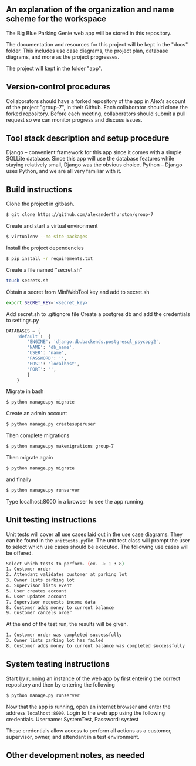 

## An explanation of the organization and name scheme for the workspace

The Big Blue Parking Genie web app will be stored in this repository. 

The documentation and resources for this project will be kept in the "docs" folder. This includes use case diagrams, the project plan, database diagrams, and more as the project progresses. 

The project will kept in the folder "app". 

## Version-control procedures
Collaborators should have a forked repository of the app in Alex’s account of the project "group-7", in their Github. Each collaborator should clone the forked repository. Before each meeting, collaborators should submit a pull request so we can monitor progress and discuss issues. 

## Tool stack description and setup procedure
  Django – convenient framework for this app since it comes with a simple SQLLite database. Since this app will use the database              features while staying relatively small, Django was the obvious choice.
  Python – Django uses Python, and we are all very familiar with it. 

## Build instructions
Clone the project in gitbash.
```bash
$ git clone https://github.com/alexanderthurston/group-7
```

Create and start a virtual environment
```bash
$ virtualenv --no-site-packages
```

Install the project dependencies
```bash
$ pip install -r requirements.txt
```

Create a file named "secret.sh"
```bash
touch secrets.sh
```

Obtain a secret from MiniWebTool key and add to secret.sh
```bash
export SECRET_KEY='<secret_key>'
```

Add secret.sh to .gitignore file
Create a postgres db and add the credentials to settings.py

```python
DATABASES = {
    'default':  {
        'ENGINE': 'django.db.backends.postgresql_psycopg2',
        'NAME': 'db_name',
        'USER': 'name',
        'PASSWORD': '',
        'HOST': 'localhost',
        'PORT': '', 
        }
    }
```

Migrate in bash
```bash
$ python manage.py migrate
```

Create an admin account
```bash
$ python manage.py createsuperuser
```

Then complete migrations
```bash
$ python manage.py makemigrations group-7
```

Then migrate again
```bash
$ python manage.py migrate
```

and finally
```bash
$ python manage.py runserver
```

Type localhost:8000 in a browser to see the app running.


## Unit testing instructions
Unit tests will cover all use cases laid out in the use case diagrams. They can be found in the ```unittests.py```file. The unit test class will prompt the user to select which use cases should be executed. The following use cases will be offered.  
```bash
Select which tests to perform. (ex. -> 1 3 8)
1. Customer order
2. Attendant validates customer at parking lot
3. Owner lists parking lot
4. Supervisor lists event
5. User creates account
6. User updates account
7. Supervisor requests income data
8. Customer adds money to current balance
9. Customer cancels order
```
At the end of the test run, the results will be given. 
```bash
1. Customer order was completed successfully
3. Owner lists parking lot has failed
8. Customer adds money to current balance was completed successfully
```
## System testing instructions

Start by running an instance of the web app by first entering the correct repository and then by entering the following
```bash
$ python manage.py runserver
```
Now that the app is running, open an internet browser and enter the address ``` localhost:8000 ```.
Login to the web app using the following credentials. Username: SystemTest, Password: systest

These credentials allow access to perform all actions as a customer, supervisor, owner, and attendant in a test environment. 

## Other development notes, as needed
